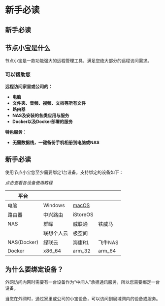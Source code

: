 # 新手必读

## 新手必读

## 节点小宝是什么

节点小宝是一款功能强大的远程管理工具，满足您绝大部分的远程访问需求。

### 可以帮助您

**远程访问家里或公司的：**

* **电脑**
* **文件夹、音频、视频、文档等所有文件**
* **路由器**
* **NAS及安装的各类应用与服务**
* **Docker以及Docker部署的服务**

**特色服务：**

* **无需数据线，一键备份手机相册到电脑或NAS**

## 新手必读

使用节点小宝您至少需要绑定1台设备，支持绑定的设备如下：

_点击查看各设备使用教程_

| 平台          |         |                                                                              |         |
| ----------- | ------- | ---------------------------------------------------------------------------- | ------- |
| 电脑          | Windows | [macOS](https://tan.ionewu.com/api/jdxb/download/v2/mac_appstore?from=onewu) |         |
| 路由器         | 中兴路由    | iStoreOS                                                                     |         |
| NAS         | 群晖      | 威联通                                                                          | 铁威马     |
|             | 联想个人云   | 极空间                                                                          |         |
| NAS(Docker) | 绿联云     | 海康R1                                                                         | 飞牛NAS   |
| Docker      | x86\_64 | arm\_32                                                                      | arm\_64 |

## 为什么要绑定设备？

外网访问内网时需要有一台设备作为“中间人”承担通讯服务，所以您需要绑定一台设备。

当您在外网时，通过家里或公司的小宝设备，可以访问到局域网内的设备或服务。
